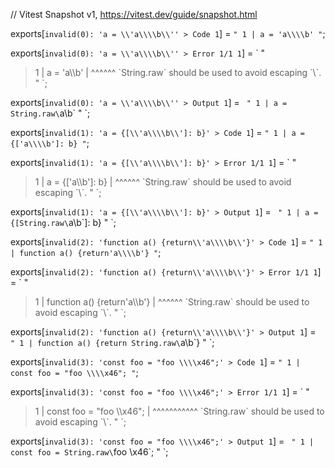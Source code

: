 // Vitest Snapshot v1, https://vitest.dev/guide/snapshot.html

exports[`invalid(0): 'a = \\'a\\\\b\\'' > Code 1`] = `
"
  1 | a = 'a\\\\b'
"
`;

exports[`invalid(0): 'a = \\'a\\\\b\\'' > Error 1/1 1`] = `
"
> 1 | a = 'a\\\\b'
    |     ^^^^^^ \`String.raw\` should be used to avoid escaping \`\\\`.
"
`;

exports[`invalid(0): 'a = \\'a\\\\b\\'' > Output 1`] = `
"
  1 | a = String.raw\`a\\b\`
"
`;

exports[`invalid(1): 'a = {[\\'a\\\\b\\']: b}' > Code 1`] = `
"
  1 | a = {['a\\\\b']: b}
"
`;

exports[`invalid(1): 'a = {[\\'a\\\\b\\']: b}' > Error 1/1 1`] = `
"
> 1 | a = {['a\\\\b']: b}
    |       ^^^^^^ \`String.raw\` should be used to avoid escaping \`\\\`.
"
`;

exports[`invalid(1): 'a = {[\\'a\\\\b\\']: b}' > Output 1`] = `
"
  1 | a = {[String.raw\`a\\b\`]: b}
"
`;

exports[`invalid(2): 'function a() {return\\'a\\\\b\\'}' > Code 1`] = `
"
  1 | function a() {return'a\\\\b'}
"
`;

exports[`invalid(2): 'function a() {return\\'a\\\\b\\'}' > Error 1/1 1`] = `
"
> 1 | function a() {return'a\\\\b'}
    |                     ^^^^^^ \`String.raw\` should be used to avoid escaping \`\\\`.
"
`;

exports[`invalid(2): 'function a() {return\\'a\\\\b\\'}' > Output 1`] = `
"
  1 | function a() {return String.raw\`a\\b\`}
"
`;

exports[`invalid(3): 'const foo = "foo \\\\x46";' > Code 1`] = `
"
  1 | const foo = "foo \\\\x46";
"
`;

exports[`invalid(3): 'const foo = "foo \\\\x46";' > Error 1/1 1`] = `
"
> 1 | const foo = "foo \\\\x46";
    |             ^^^^^^^^^^^ \`String.raw\` should be used to avoid escaping \`\\\`.
"
`;

exports[`invalid(3): 'const foo = "foo \\\\x46";' > Output 1`] = `
"
  1 | const foo = String.raw\`foo \\x46\`;
"
`;
